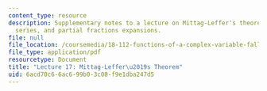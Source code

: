 ```yaml
---
content_type: resource
description: Supplementary notes to a lecture on Mittag-Leffer's theorem, Laurent
  series, and partial fractions expansions.
file: null
file_location: /coursemedia/18-112-functions-of-a-complex-variable-fall-2008/6acd70c66ac699b03c08f9e1dba247d5_lecture17.pdf
file_type: application/pdf
resourcetype: Document
title: "Lecture 17: Mittag-Leffer\u2019s Theorem"
uid: 6acd70c6-6ac6-99b0-3c08-f9e1dba247d5
---
```

